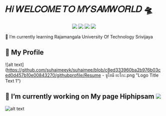 # 𝐻𝑖 𝑊𝐸𝐿𝐶𝑂𝑀𝐸 𝑇𝑂 𝑀𝑌𝑆𝐴𝑀𝑊𝑂𝑅𝐿𝐷 🛸

<p align="center">
<a href="mailto:suhaime.yk@gmail.com"><img src="https://img.shields.io/badge/-suhaime.yk@gmail.com-D14836?style=flat&logo=Gmail&logoColor=white"/></a>
<a href="https://www.instagram.com/_saemmee_/"><img src="https://img.shields.io/badge/-@_saemmee_-E4405F?style=flat&logo=Instagram&logoColor=white"/></a>
<a href="https://web.facebook.com/suraimee.yk/"><img src="https://img.shields.io/badge/-@Suhâiimëe Yk-1877F2?style=flat&logo=Facebook&logoColor=white"/></a>
<a href="https://www.youtube.com/channel/UCqvtwhXjAJ1pM05ab51BU2Q"><img src="https://img.shields.io/badge/-@Hiphipsam Yk-BD081C?style=flat&logo=Youtube&logoColor=white"/></a>
</p>

🌱 I’m currently learning Rajamangala University Of Technology Srivijaya <br>
## 💬 My Profile <br>
![alt text](https://github.com/suhaimeeyk/suhaimee/blob/c8ed333960ba2b976b03ced0d457b10e00843270/githubprofile/Resume - ซูไฮมี ยะโกะ.png "Logo Title Text 1")
## 🔭 I’m currently working on My page Hiphipsam <a href="https://web.facebook.com/hiphipsam"><img src="https://img.shields.io/badge/-@Hiphipsam-1877F2?style=flat&logo=Facebook&logoColor=white"/></a><br>
![alt text](https://github.com/suhaimeeyk/suhaimee/blob/c0e0969ede92f3d2cf4e1a89c12aa9c748cffc8f/githubprofile/page.png "Logo Title Text 1")
<br>

<!--
**suhaimeeyk/suhaimeeyk** is a ✨ _special_ ✨ repository because its `README.md` (this file) appears on your GitHub profile.

Here are some ideas to get you started:

- 🔭 I’m currently working on ...
- 🌱 I’m currently learning ...
- 👯 I’m looking to collaborate on ...
- 🤔 I’m looking for help with ...
- 💬 Ask me about ...
- 📫 How to reach me: ...
- 😄 Pronouns: ...
- ⚡ Fun fact: ...
-->
